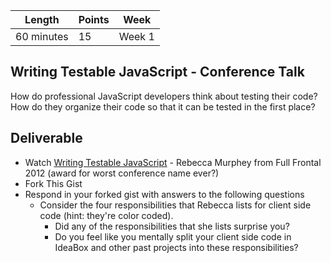 Length   | Points | Week
--- | --- | ---
60 minutes | 15 | Week 1

## Writing Testable JavaScript - Conference Talk

How do professional JavaScript developers think about testing their code? How do they organize their code so that it can be tested in the first place?

## Deliverable

  - Watch [Writing Testable JavaScript](https://www.youtube.com/watch?v=OzjogCFO4Zo) - Rebecca Murphey from Full Frontal 2012 (award for worst conference name ever?)
  - Fork This Gist
  - Respond in your forked gist with answers to the following questions
    * Consider the four responsibilities that Rebecca lists for client side code (hint: they're color coded).
      * Did any of the responsibilities that she lists surprise you?
      * Do you feel like you mentally split your client side code in IdeaBox and other past projects into these responsibilities?
